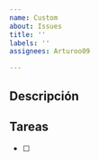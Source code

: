 ```yaml
---
name: Custom
about: Issues
title: ''
labels: ''
assignees: Arturoo09

---
```


## Descripción

## Tareas
- [ ]
